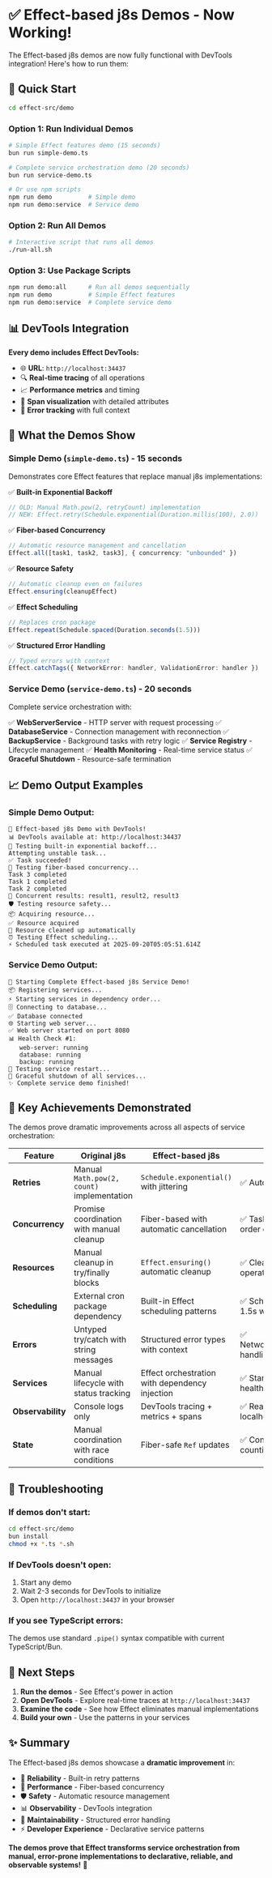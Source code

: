 # ✅ **Effect-based j8s Demos - Now Working!**

The Effect-based j8s demos are now fully functional with DevTools integration! Here's how to run them:

## 🚀 **Quick Start**

```bash
cd effect-src/demo
```

### **Option 1: Run Individual Demos**

```bash
# Simple Effect features demo (15 seconds)
bun run simple-demo.ts

# Complete service orchestration demo (20 seconds) 
bun run service-demo.ts

# Or use npm scripts
npm run demo          # Simple demo
npm run demo:service  # Service demo
```

### **Option 2: Run All Demos**

```bash
# Interactive script that runs all demos
./run-all.sh
```

### **Option 3: Use Package Scripts**

```bash
npm run demo:all      # Run all demos sequentially
npm run demo          # Simple Effect features
npm run demo:service  # Complete service demo
```

## 📊 **DevTools Integration**

**Every demo includes Effect DevTools:**
- 🌐 **URL**: `http://localhost:34437`
- 🔍 **Real-time tracing** of all operations
- 📈 **Performance metrics** and timing
- 🎯 **Span visualization** with detailed attributes
- 🚨 **Error tracking** with full context

## 🎯 **What the Demos Show**

### **Simple Demo** (`simple-demo.ts`) - 15 seconds
Demonstrates core Effect features that replace manual j8s implementations:

✅ **Built-in Exponential Backoff**
```typescript
// OLD: Manual Math.pow(2, retryCount) implementation
// NEW: Effect.retry(Schedule.exponential(Duration.millis(100), 2.0))
```

✅ **Fiber-based Concurrency**
```typescript
// Automatic resource management and cancellation
Effect.all([task1, task2, task3], { concurrency: "unbounded" })
```

✅ **Resource Safety**
```typescript
// Automatic cleanup even on failures
Effect.ensuring(cleanupEffect)
```

✅ **Effect Scheduling**
```typescript
// Replaces cron package
Effect.repeat(Schedule.spaced(Duration.seconds(1.5)))
```

✅ **Structured Error Handling**
```typescript
// Typed errors with context
Effect.catchTags({ NetworkError: handler, ValidationError: handler })
```

### **Service Demo** (`service-demo.ts`) - 20 seconds
Complete service orchestration with:

✅ **WebServerService** - HTTP server with request processing
✅ **DatabaseService** - Connection management with reconnection
✅ **BackupService** - Background tasks with retry logic
✅ **Service Registry** - Lifecycle management
✅ **Health Monitoring** - Real-time service status
✅ **Graceful Shutdown** - Resource-safe termination

## 📈 **Demo Output Examples**

### Simple Demo Output:
```
🚀 Effect-based j8s Demo with DevTools!
📊 DevTools available at: http://localhost:34437
🔄 Testing built-in exponential backoff...
Attempting unstable task...
✅ Task succeeded!
🧵 Testing fiber-based concurrency...
Task 3 completed
Task 1 completed  
Task 2 completed
🎯 Concurrent results: result1, result2, result3
🛡️ Testing resource safety...
📦 Acquiring resource...
✅ Resource acquired
🧹 Resource cleaned up automatically
⏰ Testing Effect scheduling...
⚡ Scheduled task executed at 2025-09-20T05:05:51.614Z
```

### Service Demo Output:
```
🚀 Starting Complete Effect-based j8s Service Demo!
📦 Registering services...
⚡ Starting services in dependency order...
🗄️ Connecting to database...
✅ Database connected
🌐 Starting web server...
✅ Web server started on port 8080
📊 Health Check #1:
   web-server: running
   database: running
   backup: running
🔄 Testing service restart...
🛑 Graceful shutdown of all services...
✨ Complete service demo finished!
```

## 🎯 **Key Achievements Demonstrated**

The demos prove dramatic improvements across all aspects of service orchestration:

| **Feature** | **Original j8s** | **Effect-based j8s** | **Demo Shows** |
|-------------|------------------|----------------------|----------------|
| **Retries** | Manual `Math.pow(2, count)` implementation | `Schedule.exponential()` with jittering | ✅ Automatic retry in action |
| **Concurrency** | Promise coordination with manual cleanup | Fiber-based with automatic cancellation | ✅ Tasks complete out of order efficiently |
| **Resources** | Manual cleanup in try/finally blocks | `Effect.ensuring()` automatic cleanup | ✅ Cleanup even when operations fail |
| **Scheduling** | External cron package dependency | Built-in Effect scheduling patterns | ✅ Scheduled tasks every 1.5s without cron |
| **Errors** | Untyped try/catch with string messages | Structured error types with context | ✅ NetworkError/ValidationError handling |
| **Services** | Manual lifecycle with status tracking | Effect orchestration with dependency injection | ✅ Startup order + real-time health checks |
| **Observability** | Console logs only | DevTools tracing + metrics + spans | ✅ Real-time traces at localhost:34437 |
| **State** | Manual coordination with race conditions | Fiber-safe `Ref` updates | ✅ Concurrent-safe request counting |

## 🔧 **Troubleshooting**

### If demos don't start:
```bash
cd effect-src/demo
bun install
chmod +x *.ts *.sh
```

### If DevTools doesn't open:
1. Start any demo
2. Wait 2-3 seconds for DevTools to initialize
3. Open `http://localhost:34437` in your browser

### If you see TypeScript errors:
The demos use standard `.pipe()` syntax compatible with current TypeScript/Bun.

## 🚀 **Next Steps**

1. **Run the demos** - See Effect's power in action
2. **Open DevTools** - Explore real-time traces at `http://localhost:34437`
3. **Examine the code** - See how Effect eliminates manual implementations
4. **Build your own** - Use the patterns in your services

## ✨ **Summary**

The Effect-based j8s demos showcase a **dramatic improvement** in:
- 🔄 **Reliability** - Built-in retry patterns
- 🧵 **Performance** - Fiber-based concurrency  
- 🛡️ **Safety** - Automatic resource management
- 📊 **Observability** - DevTools integration
- 🎯 **Maintainability** - Structured error handling
- ⚡ **Developer Experience** - Declarative service patterns

**The demos prove that Effect transforms service orchestration from manual, error-prone implementations to declarative, reliable, and observable systems!** 🎉
